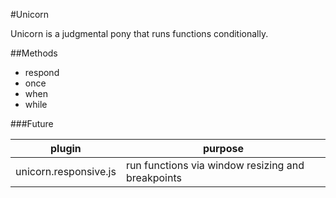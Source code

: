 #Unicorn

Unicorn is a judgmental pony that runs functions conditionally.  

##Methods

- respond
- once
- when
- while






###Future

plugin | purpose
--- | ---
unicorn.responsive.js | run functions via window resizing and breakpoints
